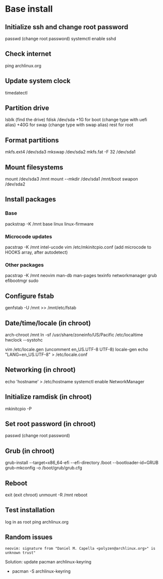 # Base install
## Initialize ssh and change root password
passwd (change root password)
systemctl enable sshd

## Check internet 
ping archlinux.org

## Update system clock
timedatectl

## Partition drive
lsblk (find the drive)
fdisk /dev/sda
+1G for boot (change type with uefi alias)
+40G for swap (change type with swap alias)
rest for root

## Format partitions
mkfs.ext4 /dev/sda3
mkswap /dev/sda2
mkfs.fat -F 32 /dev/sda1

## Mount filesystems
mount /dev/sda3 /mnt
mount --mkdir /dev/sda1 /mnt/boot
swapon /dev/sda2

## Install packages
### Base
packstrap -K /mnt base linux linux-firmware

### Microcode updates
pacstrap -K /mnt intel-ucode
vim /etc/mkinitcpio.conf (add microcode to HOOKS array, after autodetect)

### Other packages 
pacstrap -K /mnt neovim man-db man-pages texinfo networkmanager grub efibootmgr sudo

## Configure fstab
genfstab -U /mnt >> /mnt/etc/fstab

## Date/time/locale (in chroot)
arch-chroot /mnt
ln -sf /usr/share/zoneinfo/US/Pacific /etc/localtime
hwclock --systohc

vim /etc/locale.gen (uncomment en_US.UTF-8 UTF-8)
locale-gen
echo "LANG=en_US.UTF-8" > /etc/locale.conf

## Networking (in chroot)
echo 'hostname' > /etc/hostname
systemctl enable NetworkManager

## Initialize ramdisk (in chroot)
mkinitcpio -P

## Set root password (in chroot)
passwd (change root password)

## Grub (in chroot)
grub-install --target=x86_64-efi --efi-directory /boot --bootloader-id=GRUB
grub-mkconfig -o /boot/grub/grub.cfg

## Reboot
exit (exit chroot)
unmount -R /mnt
reboot

## Test installation
log in as root
ping archlinux.org

## Random issues
```
neovim: signature from "Daniel M. Capella <polyzen@archlinux.org>" is unknown trust"
``````
Solution: update pacman archlinux-keyring
- pacman -S archlinux-keyring
